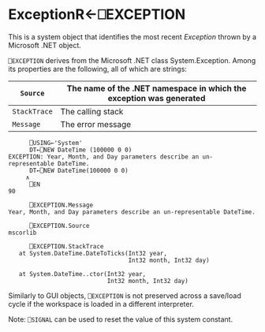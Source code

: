 




<h1 class="heading"><span class="name">Exception</span><span class="command">R←⎕EXCEPTION</span></h1>

This is a system object that identifies the most recent *Exception* thrown by a Microsoft .NET object.


`⎕EXCEPTION` derives from the Microsoft .NET class System.Exception. Among its properties are the following, all of which are strings:

| `Source` | The name of the .NET namespace in which the exception was generated |
| --- | ---  |
| `StackTrace` | The calling stack |
| `Message` | The error message |

```apl
      ⎕USING←'System'
      DT←⎕NEW DateTime (100000 0 0)
EXCEPTION: Year, Month, and Day parameters describe an un-representable DateTime.
      DT←⎕NEW DateTime(100000 0 0)
     ∧
      ⎕EN
90
```
```apl
      ⎕EXCEPTION.Message
Year, Month, and Day parameters describe an un-representable DateTime.

      ⎕EXCEPTION.Source
mscorlib

      ⎕EXCEPTION.StackTrace
   at System.DateTime.DateToTicks(Int32 year,
                                  Int32 month, Int32 day)

   at System.DateTime..ctor(Int32 year,
                            Int32 month, Int32 day)
```


Similarly to GUI objects, `⎕EXCEPTION` is not preserved across a save/load cycle if the workspace is loaded in a different interpreter.


Note: `⎕SIGNAL` can be used to reset the value of this system constant.



